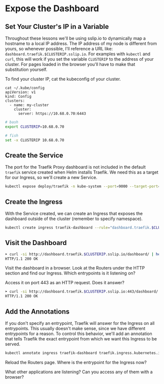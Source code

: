 # Expose the Dashboard

## Set Your Cluster's IP in a Variable

Throughout these lessons we'll be using sslip.io to dynamically map a hostname to a local IP address. The IP address of my node is different from yours, so whenever possible, I'll reference a URL like: `dashboard.traefik.$CLUSTERIP.sslip.io`. For examples with `kubectl` and `curl`, this will work if you set the variable `CLUSTERIP` to the address of your cluster. For pages loaded in the browser you'll have to make that substitution yourself.

To find your cluster IP, cat the kubeconfig of your cluster.

```
cat ~/.kube/config
apiVersion: v1
kind: Config
clusters:
  - name: my-cluster
    cluster:
      server: https://10.68.0.70:6443
```

```bash
# bash
export CLUSTERIP=10.68.0.70

# fish
set -x CLUSTERIP 10.68.0.70
```

## Create the Service

The port for the Traefik Proxy dashboard is not included in the default `traefik` service created when Helm installs Traefik. We need this as a target for our Ingress, so we'll create a new Service.

```bash
kubectl expose deploy/traefik -n kube-system --port=9000 --target-port=9000 --name=traefik-dashboard
```

## Create the Ingress

With the Service created, we can create an Ingress that exposes the dashboard outside of the cluster (remember to specify namespace).

```bash
kubectl create ingress traefik-dashboard --rule="dashboard.traefik.$CLUSTERIP.sslip.io/*=traefik-dashboard:9000" -n kube-system
```

## Visit the Dashboard

```bash
➤ curl -si http://dashboard.traefik.$CLUSTERIP.sslip.io/dashboard/ | head -n 1
HTTP/1.1 200 OK
```

Visit the dashboard in a browser. Look at the Routers under the HTTP section and find our Ingress. Which entrypoints is it listening on?

Access it on port 443 as an HTTP request. Does it answer?

```bash
➤ curl -si http://dashboard.traefik.$CLUSTERIP.sslip.io:443/dashboard/
HTTP/1.1 200 OK
```

## Add the Annotations

If you don't specify an entrypoint, Traefik will answer for the Ingress on all entrypoints. This usually doesn't make sense, since we have different entrypoints for a reason. To control this behavior, we'll add an annotation that tells Traefik the exact entrypoint from which we want this Ingress to be served.

```bash
kubectl annotate ingress traefik-dashboard traefik.ingress.kubernetes.io/router.entrypoints=web -n kube-system
```

Reload the Routers page. Where is the entrypoint for the Ingress now?

What other applications are listening? Can you access any of them with a browser?
